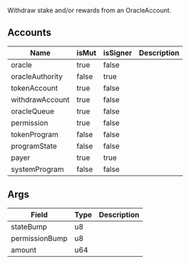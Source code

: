 Withdraw stake and/or rewards from an OracleAccount.

## Accounts
|Name|isMut|isSigner|Description|
|--|--|--|--|
| oracle | true | false |  |
| oracleAuthority | false | true |  |
| tokenAccount | true | false |  |
| withdrawAccount | true | false |  |
| oracleQueue | true | false |  |
| permission | true | false |  |
| tokenProgram | false | false |  |
| programState | false | false |  |
| payer | true | true |  |
| systemProgram | false | false |  |
## Args
|Field|Type|Description|
|--|--|--|
| stateBump |  u8 |  |
| permissionBump |  u8 |  |
| amount |  u64 |  |
